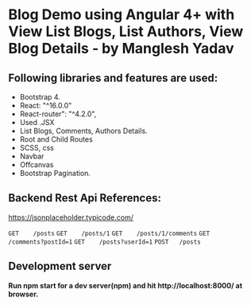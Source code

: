 # Blog Demo using Angular 4+ with View List Blogs, List Authors, View Blog Details - by Manglesh Yadav
## Following libraries and features are used:

* Bootstrap 4.
* React: "^16.0.0"
* React-router": "^4.2.0",
* Used .JSX
* List Blogs, Comments, Authors Details.
* Root and Child Routes
* SCSS, css
* Navbar
* Offcanvas
* Bootstrap Pagination.

## Backend Rest Api References:

https://jsonplaceholder.typicode.com/

`GET	/posts`
`GET	/posts/1`
`GET	/posts/1/comments`
`GET	/comments?postId=1`
`GET	/posts?userId=1`
`POST	/posts`


## Development server

**Run npm start for a dev server(npm) and hit http://localhost:8000/ at browser.**


